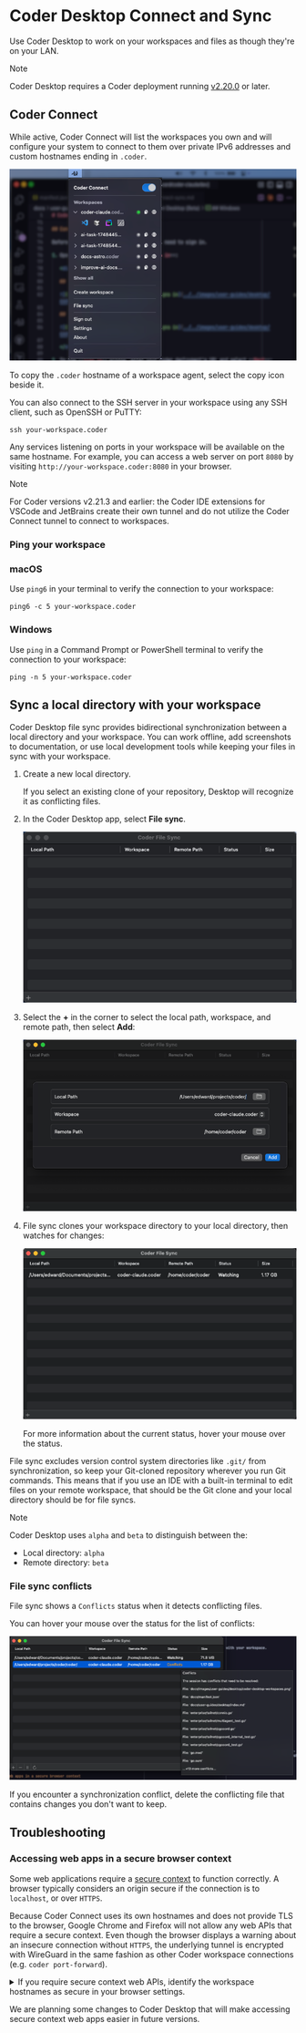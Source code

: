 # Coder Desktop Connect and Sync

Use Coder Desktop to work on your workspaces and files as though they're on your LAN.

> [!NOTE]
> Coder Desktop requires a Coder deployment running [v2.20.0](https://github.com/coder/coder/releases/tag/v2.20.0) or later.

## Coder Connect

While active, Coder Connect will list the workspaces you own and will configure your system to connect to them over private IPv6 addresses and custom hostnames ending in `.coder`.

![Coder Desktop list of workspaces](../../images/user-guides/desktop/coder-desktop-workspaces.png)

To copy the `.coder` hostname of a workspace agent, select the copy icon beside it.

You can also connect to the SSH server in your workspace using any SSH client, such as OpenSSH or PuTTY:

   ```shell
   ssh your-workspace.coder
   ```

Any services listening on ports in your workspace will be available on the same hostname. For example, you can access a web server on port `8080` by visiting `http://your-workspace.coder:8080` in your browser.

> [!NOTE]
> For Coder versions v2.21.3 and earlier: the Coder IDE extensions for VSCode and JetBrains create their own tunnel and do not utilize the Coder Connect tunnel to connect to workspaces.

### Ping your workspace

<div class="tabs">

### macOS

Use `ping6` in your terminal to verify the connection to your workspace:

   ```shell
   ping6 -c 5 your-workspace.coder
   ```

### Windows

Use `ping` in a Command Prompt or PowerShell terminal to verify the connection to your workspace:

   ```shell
   ping -n 5 your-workspace.coder
   ```

</div>

## Sync a local directory with your workspace

Coder Desktop file sync provides bidirectional synchronization between a local directory and your workspace.
You can work offline, add screenshots to documentation, or use local development tools while keeping your files in sync with your workspace.

1. Create a new local directory.

   If you select an existing clone of your repository, Desktop will recognize it as conflicting files.

1. In the Coder Desktop app, select **File sync**.

   ![Coder Desktop File Sync screen](../../images/user-guides/desktop/coder-desktop-file-sync.png)

1. Select the **+** in the corner to select the local path, workspace, and remote path, then select **Add**:

   ![Coder Desktop File Sync add paths](../../images/user-guides/desktop/coder-desktop-file-sync-add.png)

1. File sync clones your workspace directory to your local directory, then watches for changes:

   ![Coder Desktop File Sync watching](../../images/user-guides/desktop/coder-desktop-file-sync-watching.png)

   For more information about the current status, hover your mouse over the status.

File sync excludes version control system directories like `.git/` from synchronization, so keep your Git-cloned repository wherever you run Git commands.
This means that if you use an IDE with a built-in terminal to edit files on your remote workspace, that should be the Git clone and your local directory should be for file syncs.

> [!NOTE]
> Coder Desktop uses `alpha` and `beta` to distinguish between the:
>
> - Local directory: `alpha`
> - Remote directory: `beta`

### File sync conflicts

File sync shows a `Conflicts` status when it detects conflicting files.

You can hover your mouse over the status for the list of conflicts:

![Desktop file sync conflicts mouseover](../../images/user-guides/desktop/coder-desktop-file-sync-conflicts-mouseover.png)

If you encounter a synchronization conflict, delete the conflicting file that contains changes you don't want to keep.

## Troubleshooting

### Accessing web apps in a secure browser context

Some web applications require a [secure context](https://developer.mozilla.org/en-US/docs/Web/Security/Secure_Contexts) to function correctly.
A browser typically considers an origin secure if the connection is to `localhost`, or over `HTTPS`.

Because Coder Connect uses its own hostnames and does not provide TLS to the browser, Google Chrome and Firefox will not allow any web APIs that require a secure context.
Even though the browser displays a warning about an insecure connection without `HTTPS`, the underlying tunnel is encrypted with WireGuard in the same fashion as other Coder workspace connections (e.g. `coder port-forward`).

<details><summary>If you require secure context web APIs, identify the workspace hostnames as secure in your browser settings.</summary>

<div class="tabs">

### Chrome

1. Open Chrome and visit `chrome://flags/#unsafely-treat-insecure-origin-as-secure`.

1. Enter the full workspace hostname, including the `http` scheme and the port (e.g. `http://your-workspace.coder:8080`), into the **Insecure origins treated as secure** text field.

   If you need to enter multiple URLs, use a comma to separate them.

   ![Google Chrome insecure origin settings](../../images/user-guides/desktop/chrome-insecure-origin.png)

1. Ensure that the dropdown to the right of the text field is set to **Enabled**.

1. You will be prompted to relaunch Google Chrome at the bottom of the page. Select **Relaunch** to restart Google Chrome.

1. On relaunch and subsequent launches, Google Chrome will show a banner stating "You are using an unsupported command-line flag". This banner can be safely dismissed.

1. Web apps accessed on the configured hostnames and ports will now function correctly in a secure context.

### Firefox

1. Open Firefox and visit `about:config`.

1. Read the warning and select **Accept the Risk and Continue** to access the Firefox configuration page.

1. Enter `dom.securecontext.allowlist` into the search bar at the top.

1. Select **String** on the entry with the same name at the bottom of the list, then select the plus icon on the right.

1. In the text field, enter the full workspace hostname, without the `http` scheme and port: `your-workspace.coder`. Then select the tick icon.

   If you need to enter multiple URLs, use a comma to separate them.

   ![Firefox insecure origin settings](../../images/user-guides/desktop/firefox-insecure-origin.png)

1. Web apps accessed on the configured hostnames will now function correctly in a secure context without requiring a restart.

</div>

</details>

We are planning some changes to Coder Desktop that will make accessing secure context web apps easier in future versions.
